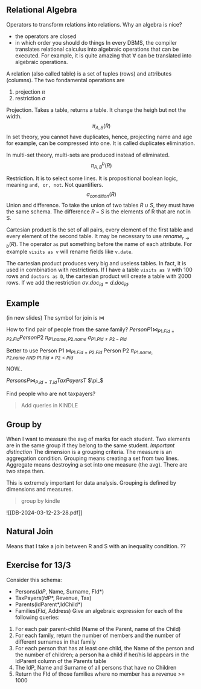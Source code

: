 ## Relational Algebra
Operators to transform relations into relations.
Why an algebra is nice?
- the operators are closed
- in which order you should do things
In every DBMS, the compiler translates relational calculus into algebraic operations that can be executed.
For example, it is quite amazing that $\forall$ can be translated into algebraic operations.

A relation (also called table) is a set of tuples (rows) and attributes (columns).
The two fondamental operations are
1. projection $\pi$
2. restriction $\sigma$

Projection.
Takes a table, returns a table. It change the heigh but not the width.
$$\pi_{A,B}(R)$$
In set theory, you cannot have duplicates, hence, projecting name and age for example, can be compressed into one.
It is called duplicates elimination.

In multi-set theory, multi-sets are produced instead of eliminated.
$$\pi_{A,B}^b(R)$$

Restriction.
It is to select some lines.
It is propositional boolean logic, meaning `and, or, not`. Not quantifiers.
$$\sigma_{condition}(R)$$
Union and difference.
To take the union of two tables $R\cup S$, they must have the same schema.
The difference $R-S$ is the elements of R that are not in S.

Cartesian product is the set of all pairs, every element of the first table and every element of the second table.
It may be necessary to use $rename_{r\rightarrow b}(R)$.
The operator `as` put something before the name of each attribute.
For example `visits as v` will rename fields like `v.date`.

The cartesian product produces very big and useless tables.
In fact, it is used in combination with restrictions.
If I have a table `visits as V` with 100 rows and `doctors as D`, the cartesian product will create a table with 2000 rows.
If we add the restriction $\sigma{v.doc_{id}=d.doc_{id}}$.

## Example
(in new slides)
The symbol for join is $\bowtie$

How to find pair of people from the same family?
$Person P1 \bowtie_{P1.Fid=P2.Fid} Person P2$
$\pi_{P1.name, P2.name}$
$\sigma_{P1.Pid\neq P2-Pid}$

Better to use
Person P1 $\bowtie_{P1.Fid=P2.Fid}$ Person P2
$\pi_{P1.name, P2.name\ AND\ P1.Pid\neq P2<Pid}$

NOW..

$Persons P \bowtie_{P.id=T.id} TaxPayers T$
$\pi_$

Find people who are not taxpayers?

> Add queries in KINDLE

## Group by

When I want to measure the avg of marks for each student.
Two elements are in the same group if they belong to the same student.
*Important distinction*
The dimension is a grouping criteria.
The measure is an aggregation condition.
Grouping means creating a set from two lines.
Aggregate means destroying a set into one measure (the avg).
There are two steps then.

This is extremely important for data analysis.
Grouping is defined by dimensions and measures.

> group by kindle

![[DB-2024-03-12-23-28.pdf]]
## Natural Join
Means that I take a join between R and S with an inequality condition.
??


## Exercise for 13/3
Consider this schema:
- Persons(_IdP_, Name, Surname, FId*)
- TaxPayers(_IdP_\*, Revenue, Tax)
- Parents(IdParent*,IdChild*)
- Families(_FId_, Address)
Give an algebraic expression for each of the following queries:
1. For each pair parent-child (Name of the Parent, name of the Child)
2. For each family, return the number of members and the number of different surnames in that family
3. For each person that has at least one child, the Name of the person and the number of children; a person ha a child if her/his Id appears in the IdParent column of the Parents table
4. The IdP, Name and Surname of all persons that have no Children
5. Return the FId of those families where no member has a revenue >= 1000


